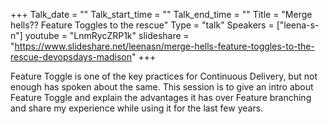 +++
Talk_date = ""
Talk_start_time = ""
Talk_end_time = ""
Title = "Merge hells?? Feature Toggles to the rescue"
Type = "talk"
Speakers = ["leena-s-n"]
youtube = "LnmRycZRP1k"
slideshare = "https://www.slideshare.net/leenasn/merge-hells-feature-toggles-to-the-rescue-devopsdays-madison"
+++

Feature Toggle is one of the key practices for Continuous Delivery, but not enough has spoken about the same. This session is to give an intro about Feature Toggle and explain the advantages it has over Feature branching and share my experience while using it for the last few years.

